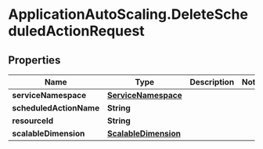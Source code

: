 # ApplicationAutoScaling.DeleteScheduledActionRequest

## Properties

Name | Type | Description | Notes
------------ | ------------- | ------------- | -------------
**serviceNamespace** | [**ServiceNamespace**](ServiceNamespace.md) |  | 
**scheduledActionName** | **String** |  | 
**resourceId** | **String** |  | 
**scalableDimension** | [**ScalableDimension**](ScalableDimension.md) |  | 



